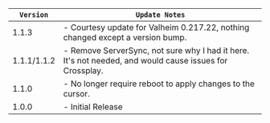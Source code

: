 | `Version`   | `Update Notes`                                                                                          |
|-------------|---------------------------------------------------------------------------------------------------------|
| 1.1.3       | - Courtesy update for Valheim 0.217.22, nothing changed except a version bump.                          |
| 1.1.1/1.1.2 | - Remove ServerSync, not sure why I had it here. It's not needed, and would cause issues for Crossplay. |
| 1.1.0       | - No longer require reboot to apply changes to the cursor.                                              |
| 1.0.0       | - Initial Release                                                                                       |